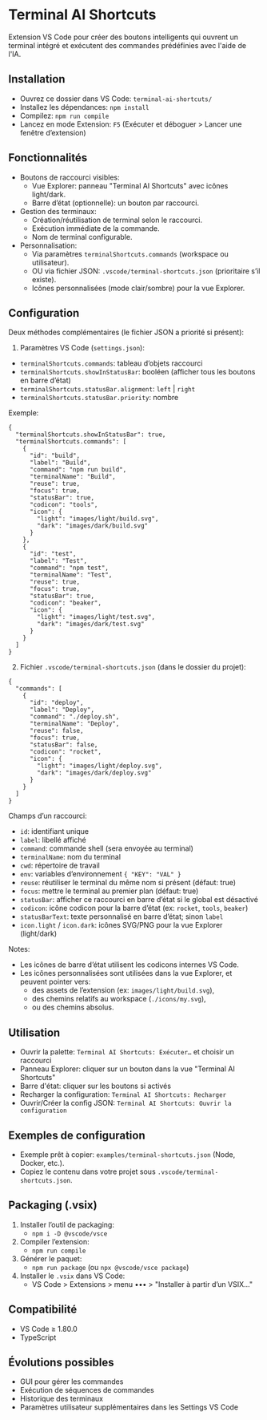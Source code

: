 # Terminal AI Shortcuts

Extension VS Code pour créer des boutons intelligents qui ouvrent un terminal intégré et exécutent des commandes prédéfinies avec l'aide de l'IA.

## Installation
- Ouvrez ce dossier dans VS Code: `terminal-ai-shortcuts/`
- Installez les dépendances: `npm install`
- Compilez: `npm run compile`
- Lancez en mode Extension: `F5` (Exécuter et déboguer > Lancer une fenêtre d’extension)

## Fonctionnalités
- Boutons de raccourci visibles:
  - Vue Explorer: panneau "Terminal AI Shortcuts" avec icônes light/dark.
  - Barre d’état (optionnelle): un bouton par raccourci.
- Gestion des terminaux:
  - Création/réutilisation de terminal selon le raccourci.
  - Exécution immédiate de la commande.
  - Nom de terminal configurable.
- Personnalisation:
  - Via paramètres `terminalShortcuts.commands` (workspace ou utilisateur).
  - OU via fichier JSON: `.vscode/terminal-shortcuts.json` (prioritaire s’il existe).
  - Icônes personnalisées (mode clair/sombre) pour la vue Explorer.

## Configuration
Deux méthodes complémentaires (le fichier JSON a priorité si présent):

1) Paramètres VS Code (`settings.json`):
- `terminalShortcuts.commands`: tableau d’objets raccourci
- `terminalShortcuts.showInStatusBar`: booléen (afficher tous les boutons en barre d’état)
- `terminalShortcuts.statusBar.alignment`: `left` | `right`
- `terminalShortcuts.statusBar.priority`: nombre

Exemple:
```
{
  "terminalShortcuts.showInStatusBar": true,
  "terminalShortcuts.commands": [
    {
      "id": "build",
      "label": "Build",
      "command": "npm run build",
      "terminalName": "Build",
      "reuse": true,
      "focus": true,
      "statusBar": true,
      "codicon": "tools",
      "icon": {
        "light": "images/light/build.svg",
        "dark": "images/dark/build.svg"
      }
    },
    {
      "id": "test",
      "label": "Test",
      "command": "npm test",
      "terminalName": "Test",
      "reuse": true,
      "focus": true,
      "statusBar": true,
      "codicon": "beaker",
      "icon": {
        "light": "images/light/test.svg",
        "dark": "images/dark/test.svg"
      }
    }
  ]
}
```

2) Fichier `.vscode/terminal-shortcuts.json` (dans le dossier du projet):
```
{
  "commands": [
    {
      "id": "deploy",
      "label": "Deploy",
      "command": "./deploy.sh",
      "terminalName": "Deploy",
      "reuse": false,
      "focus": true,
      "statusBar": false,
      "codicon": "rocket",
      "icon": {
        "light": "images/light/deploy.svg",
        "dark": "images/dark/deploy.svg"
      }
    }
  ]
}
```

Champs d’un raccourci:
- `id`: identifiant unique
- `label`: libellé affiché
- `command`: commande shell (sera envoyée au terminal)
- `terminalName`: nom du terminal
- `cwd`: répertoire de travail
- `env`: variables d’environnement `{ "KEY": "VAL" }`
- `reuse`: réutiliser le terminal du même nom si présent (défaut: true)
- `focus`: mettre le terminal au premier plan (défaut: true)
- `statusBar`: afficher ce raccourci en barre d’état si le global est désactivé
- `codicon`: icône codicon pour la barre d’état (ex: `rocket`, `tools`, `beaker`)
- `statusBarText`: texte personnalisé en barre d’état; sinon `label`
- `icon.light` / `icon.dark`: icônes SVG/PNG pour la vue Explorer (light/dark)

Notes:
- Les icônes de barre d’état utilisent les codicons internes VS Code.
- Les icônes personnalisées sont utilisées dans la vue Explorer, et peuvent pointer vers:
  - des assets de l’extension (ex: `images/light/build.svg`),
  - des chemins relatifs au workspace (`./icons/my.svg`),
  - ou des chemins absolus.

## Utilisation
- Ouvrir la palette: `Terminal AI Shortcuts: Exécuter…` et choisir un raccourci
- Panneau Explorer: cliquer sur un bouton dans la vue "Terminal AI Shortcuts"
- Barre d'état: cliquer sur les boutons si activés
- Recharger la configuration: `Terminal AI Shortcuts: Recharger`
- Ouvrir/Créer la config JSON: `Terminal AI Shortcuts: Ouvrir la configuration`

## Exemples de configuration
- Exemple prêt à copier: `examples/terminal-shortcuts.json` (Node, Docker, etc.).
- Copiez le contenu dans votre projet sous `.vscode/terminal-shortcuts.json`.

## Packaging (.vsix)
1) Installer l’outil de packaging:
   - `npm i -D @vscode/vsce`
2) Compiler l’extension:
   - `npm run compile`
3) Générer le paquet:
   - `npm run package` (ou `npx @vscode/vsce package`)
4) Installer le `.vsix` dans VS Code:
   - VS Code > Extensions > menu ••• > "Installer à partir d’un VSIX…"

## Compatibilité
- VS Code ≥ 1.80.0
- TypeScript

## Évolutions possibles
- GUI pour gérer les commandes
- Exécution de séquences de commandes
- Historique des terminaux
- Paramètres utilisateur supplémentaires dans les Settings VS Code
